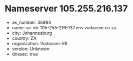 # Nameserver 105.255.216.137

* as_number: 36994
* name: vc-vb-105-255-216-137.ens.vodacom.co.za.
* city: Johannesburg
* country: ZA
* organization: Vodacom-VB
* version: Unknown
* dnssec: true
